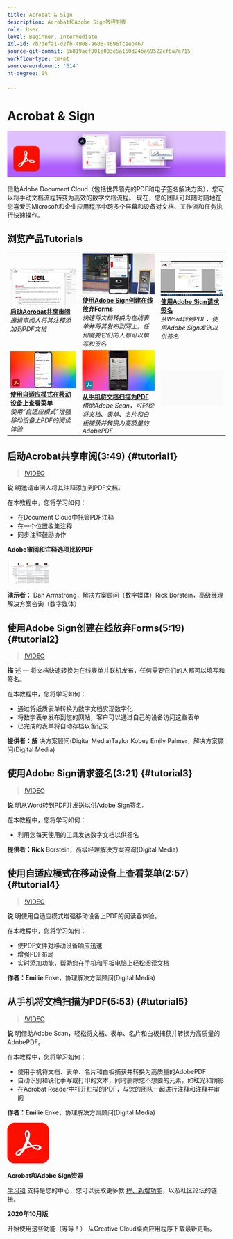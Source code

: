 ```yaml
---
title: Acrobat & Sign
description: Acrobat和Adobe Sign教程列表
role: User
level: Beginner, Intermediate
exl-id: 7b7defa1-d2fb-4908-a605-4696fceeb467
source-git-commit: 6b819aef801e003e5a160d24ba69522cf6a7e715
workflow-type: tm+mt
source-wordcount: '614'
ht-degree: 0%

---
```


# Acrobat &amp; Sign

![教程英雄图像](../assets/DC.jpg)

借助Adobe Document Cloud（包括世界领先的PDF和电子签名解决方案），您可以将手动文档流程转变为高效的数字文档流程。 现在，您的团队可以随时随地在您喜爱的Microsoft和企业应用程序中跨多个屏幕和设备对文档、工作流和任务执行快速操作。

## 浏览产品Tutorials

<table style="table-layout:fixed">
<tr>
 <td>
   <a href="acrobat-sign.md#tutorial1">
      <img alt="启动Acrobat共享审阅" src="../assets/acrobat_sharedreview_armstrong.jpg" />
   </a>
    <div>
   <a href="acrobat-sign.md#tutorial1"><strong>启动Acrobat共享审阅</strong></a>
    </div>
    <em>邀请审阅人将其注释添加到PDF文档</em>
    <br>
  </td>
  <td>
    <a href="acrobat-sign.md#tutorial2">
        <img alt="使用Adobe Sign创建在线放弃Forms" src="../assets/sign_webforms_palmer-kobey_thumbnail.jpg" />
    </a>
    <div>
    <a href="acrobat-sign.md#tutorial2"><strong>使用Adobe Sign创建在线放弃Forms</strong></a>
    </div>
    <em>快速将文档转换为在线表单并将其发布到网上，任何需要它们的人都可以填写和签名</em>
    <br>
  </td>
  <td>
   <a href="acrobat-sign.md#tutorial3">
      <img alt="使用Adobe Sign请求签名" src="../assets/sign_request-signature_borstein_thumbnail.jpg" />
   </a>
    <div>
    <a href="acrobat-sign.md#tutorial3"><strong>使用Adobe Sign请求签名</strong></a>
    </div>
    <em>从Word转到PDF，使用Adobe Sign发送以供签名</em>
    <br>
  </td>
</tr>
<tr>
 <td>
   <a href="acrobat-sign.md#tutorial4">
      <img alt="使用自适应模式在移动设备上查看菜单" src="../assets/acrobat_liquidmode_enke_thumbnail.jpg" />
   </a>
    <div>
   <a href="acrobat-sign.md#tutorial4"><strong>使用自适应模式在移动设备上查看菜单</strong></a>
    </div>
    <em>使用“自适应模式”增强移动设备上PDF的阅读体验</em>
    <br>
  </td>
  <td>
    <a href="acrobat-sign.md#tutorial5">
        <img alt="从手机将文档扫描为PDF" src="../assets/acrobat_scan_enke.jpg" />
    </a>
    <div>
    <a href="acrobat-sign.md#tutorial5"><strong>从手机将文档扫描为PDF</strong></a>
    </div>
    <em>借助Adobe Scan，可轻松将文档、表单、名片和白板捕获并转换为高质量的AdobePDF</em>
    <br>
  </td>
  <td>
    <img alt="间隔符" src="../assets/Gray_thumbnail.png" />
    <div>
    <br>
  </td>
</tr>
</table>

## 启动Acrobat共享审阅(3:49) {#tutorial1}

>[!VIDEO](https://video.tv.adobe.com/v/326777?hidetitle=true)

**说**
明邀请审阅人将其注释添加到PDF文档。

在本教程中，您将学习如何：
* 在Document Cloud中托管PDF注释
* 在一个位置收集注释
* 同步注释鼓励协作

**Adobe审阅和注释选项比较PDF**

[![比较图像](../assets/ComparisonPDF_thumbnail_96.png)](../assets/Adobe_Review_and_Comment_Comparisons.pdf)

**演示者：**
Dan Armstrong，解决方案顾问（数字媒体）Rick Borstein，高级经理解决方案咨询（数字媒体）

## 使用Adobe Sign创建在线放弃Forms(5:19) {#tutorial2}

>[!VIDEO](https://video.tv.adobe.com/v/326776?hidetitle=true)

**描**
述 — 将文档快速转换为在线表单并联机发布，任何需要它们的人都可以填写和签名。

在本教程中，您将学习如何：
* 通过将纸质表单转换为数字文档实现数字化
* 将数字表单发布到您的网站，客户可以通过自己的设备访问这些表单
* 已完成的表单将自动存档以备记录

**提供者：解**
决方案顾问(Digital Media)Taylor Kobey Emily Palmer，解决方案顾问(Digital Media)

## 使用Adobe Sign请求签名(3:21) {#tutorial3}

>[!VIDEO](https://video.tv.adobe.com/v/326801?hidetitle=true)

**说**
明从Word转到PDF并发送以供Adobe Sign签名。

在本教程中，您将学习如何：
* 利用您每天使用的工具发送数字文档以供签名

**提供者：Rick**
Borstein，高级经理解决方案咨询(Digital Media)

## 使用自适应模式在移动设备上查看菜单(2:57) {#tutorial4}

>[!VIDEO](https://video.tv.adobe.com/v/327093?hidetitle=true)

**说**
明使用自适应模式增强移动设备上PDF的阅读器体验。

在本教程中，您将学习如何：
* 使PDF文件对移动设备响应迅速
* 增强PDF布局
* 实时添加功能，帮助您在手机和平板电脑上轻松阅读文档

**作者：Emilie**
Enke，协理解决方案顾问(Digital Media)

## 从手机将文档扫描为PDF(5:53) {#tutorial5}

>[!VIDEO](https://video.tv.adobe.com/v/327094?hidetitle=true)

**说**
明借助Adobe Scan，轻松将文档、表单、名片和白板捕获并转换为高质量的AdobePDF。

在本教程中，您将学习如何：
* 使用手机将文档、表单、名片和白板捕获并转换为高质量的AdobePDF
* 自动识别和锐化手写或打印的文本，同时删除您不想要的元素，如眩光和阴影
* 在Acrobat Reader中打开扫描的PDF，与您的团队一起进行注释和注释并审阅

**作者：Emilie**
Enke，协理解决方案顾问(Digital Media)

![DC徽标](../assets/Doc-Cloud-256.png)

**Acrobat和Adobe Sign资源**

[学习和](https://helpx.adobe.com/support/document-cloud.html) 支持是您的中心，您可以获取更多教 [程、新增功能](https://helpx.adobe.com/acrobat/using/whats-new.html)，以及社区论坛的链接。

**2020年10月版**

开始使用这些功能（等等！） 从Creative Cloud桌面应用程序下载最新更新。
